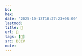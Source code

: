 ```yaml
---
bc:
hex:
date: '2025-10-13T10:27:23+08:00'
lastmod:
title: 􄼝
url: 􄼝
tags: [𧱾]
src: DCCV
note:
---
```

